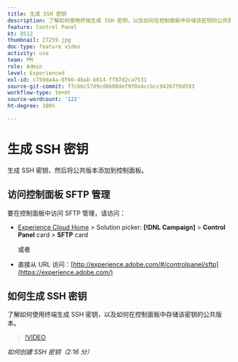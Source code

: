 ```yaml
---
title: 生成 SSH 密钥
description: 了解如何使用终端生成 SSH 密钥，以及如何在控制面板中存储该密钥的公共版本。
feature: Control Panel
kt: 8512
thumbnail: 27259.jpg
doc-type: feature video
activity: use
team: PM
role: Admin
level: Experienced
exl-id: c759da4a-0f66-4bab-b814-ff87d2ca7531
source-git-commit: f7cb6c57d9cd6b00def9f0a4ccbcc94267f0d593
workflow-type: tm+mt
source-wordcount: '122'
ht-degree: 100%

---
```


# 生成 SSH 密钥

生成 SSH 密钥，然后将公共版本添加到控制面板。

## 访问控制面板 SFTP 管理

要在控制面板中访问 SFTP 管理，请访问：

* [Experience Cloud Home](https://experience.adobe.com/#/home) > Solution picker: **[!DNL Campaign]** > **Control Panel** card > **SFTP** card

   或者

* 直接从 URL 访问：[http://experience.adobe.com/#/controlpanel/sftp](https://experience.adobe.com/)

## 如何生成 SSH 密钥

了解如何使用终端生成 SSH 密钥，以及如何在控制面板中存储该密钥的公共版本。

>[!VIDEO](https://video.tv.adobe.com/v/27259?quality=12)

*如何创建 SSH 密钥（2:16 分）*
